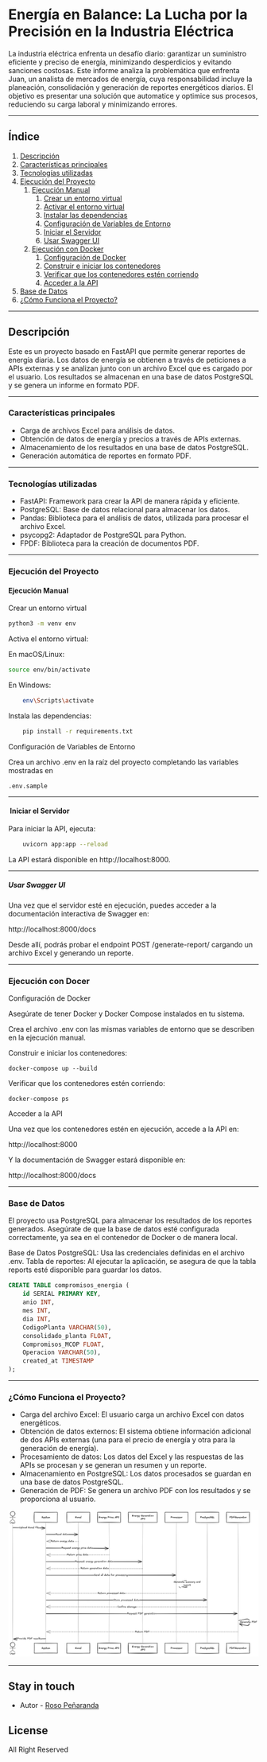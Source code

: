 # Energía en Balance: La Lucha por la Precisión en la Industria Eléctrica

La industria eléctrica enfrenta un desafío diario: garantizar un suministro eficiente y preciso de energía, minimizando desperdicios y evitando sanciones costosas. Este informe analiza la problemática que enfrenta Juan, un analista de mercados de energía, cuya responsabilidad incluye la planeación, consolidación y generación de reportes energéticos diarios. El objetivo es presentar una solución que automatice y optimice sus procesos, reduciendo su carga laboral y minimizando errores.

---

## Índice

1. [Descripción](#descripción)
2. [Características principales](#características-principales)
3. [Tecnologías utilizadas](#tecnologías-utilizadas)
4. [Ejecución del Proyecto](#ejecución-del-proyecto)
   1. [Ejecución Manual](#ejecución-manual)
      1. [Crear un entorno virtual](#crear-un-entorno-virtual)
      2. [Activar el entorno virtual](#activa-el-entorno-virtual)
      3. [Instalar las dependencias](#instala-las-dependencias)
      4. [Configuración de Variables de Entorno](#configuración-de-variables-de-entorno)
      5. [Iniciar el Servidor](#iniciar-el-servidor)
      6. [Usar Swagger UI](#usar-swagger-ui)
   2. [Ejecución con Docker](#ejecución-con-docker)
      1. [Configuración de Docker](#configuración-de-docker)
      2. [Construir e iniciar los contenedores](#construir-e-iniciar-los-contenedores)
      3. [Verificar que los contenedores estén corriendo](#verificar-que-los-contenedores-estén-corriendo)
      4. [Acceder a la API](#acceder-a-la-api)
5. [Base de Datos](#base-de-datos)
6. [¿Cómo Funciona el Proyecto?](#cómo-funciona-el-proyecto)

---

## Descripción

Este es un proyecto basado en FastAPI que permite generar reportes de energía diaria. Los datos de energía se obtienen a través de peticiones a APIs externas y se analizan junto con un archivo Excel que es cargado por el usuario. Los resultados se almacenan en una base de datos PostgreSQL y se genera un informe en formato PDF.

---

### Características principales

- Carga de archivos Excel para análisis de datos.
- Obtención de datos de energía y precios a través de APIs externas.
- Almacenamiento de los resultados en una base de datos PostgreSQL.
- Generación automática de reportes en formato PDF.

---

### Tecnologías utilizadas

- FastAPI: Framework para crear la API de manera rápida y eficiente.
- PostgreSQL: Base de datos relacional para almacenar los datos.
- Pandas: Biblioteca para el análisis de datos, utilizada para procesar el archivo Excel.
- psycopg2: Adaptador de PostgreSQL para Python.
- FPDF: Biblioteca para la creación de documentos PDF.

---

### Ejecución del Proyecto

#### Ejecución Manual

Crear un entorno virtual

```bash
python3 -m venv env
```

Activa el entorno virtual:

En macOS/Linux:

```bash
source env/bin/activate
```

En Windows:

```bash
    env\Scripts\activate
```

Instala las dependencias:

```bash
    pip install -r requirements.txt
```

Configuración de Variables de Entorno

Crea un archivo .env en la raíz del proyecto completando las variables mostradas en

```
.env.sample
```

---

####  Iniciar el Servidor

Para iniciar la API, ejecuta:

```bash
    uvicorn app:app --reload
```

La API estará disponible en http://localhost:8000.

---

##### Usar Swagger UI

Una vez que el servidor esté en ejecución, puedes acceder a la documentación interactiva de Swagger en:

http://localhost:8000/docs

Desde allí, podrás probar el endpoint POST /generate-report/ cargando un archivo Excel y generando un reporte.

---

### Ejecución con Docer

Configuración de Docker

Asegúrate de tener Docker y Docker Compose instalados en tu sistema.

Crea el archivo .env con las mismas variables de entorno que se describen en la ejecución manual.

Construir e iniciar los contenedores:

    docker-compose up --build

Verificar que los contenedores estén corriendo:

    docker-compose ps

Acceder a la API

Una vez que los contenedores estén en ejecución, accede a la API en:

http://localhost:8000

Y la documentación de Swagger estará disponible en:

http://localhost:8000/docs

---

### Base de Datos

El proyecto usa PostgreSQL para almacenar los resultados de los reportes generados. Asegúrate de que la base de datos esté configurada correctamente, ya sea en el contenedor de Docker o de manera local.

Base de Datos PostgreSQL: Usa las credenciales definidas en el archivo .env.
Tabla de reportes: Al ejecutar la aplicación, se asegura de que la tabla reports esté disponible para guardar los datos.

```sql
CREATE TABLE compromisos_energia (
    id SERIAL PRIMARY KEY,
    anio INT,
    mes INT,
    dia INT,
    CodigoPlanta VARCHAR(50),
    consolidado_planta FLOAT,
    Compromisos_MCOP FLOAT,
    Operacion VARCHAR(50),
    created_at TIMESTAMP
);

```

---

### ¿Cómo Funciona el Proyecto?

- Carga del archivo Excel: El usuario carga un archivo Excel con datos energéticos.
- Obtención de datos externos: El sistema obtiene información adicional de dos APIs externas (una para el precio de energía y otra para la generación de energía).
- Procesamiento de datos: Los datos del Excel y las respuestas de las APIs se procesan y se generan un resumen y un reporte.
- Almacenamiento en PostgreSQL: Los datos procesados se guardan en una base de datos PostgreSQL.
- Generación de PDF: Se genera un archivo PDF con los resultados y se proporciona al usuario.

![alt text](image.png)

---

## Stay in touch

- Autor - [Roso Peñaranda](https://github.com/RosoPenaranda/)

## License

All Right Reserved

